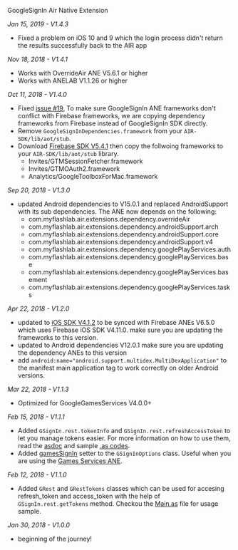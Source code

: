 GoogleSignIn Air Native Extension

*Jan 15, 2019 - V1.4.3*
* Fixed a problem on iOS 10 and 9 which the login process didn't return the results successfully back to the AIR app

*Nov 18, 2018 - V1.4.1*
* Works with OverrideAir ANE V5.6.1 or higher
* Works with ANELAB V1.1.26 or higher

*Oct 11, 2018 - V1.4.0*
* Fixed [issue #19](https://github.com/myflashlab/GoogleSignIn-ANE/issues/19), To make sure GoogleSignIn ANE frameworks don't conflict with Firebase frameworks, we are copying dependency frameworks from Firebase instead of GoogleSignIn SDK directly.
* Remove ```GoogleSignInDependencies.framework``` from your ```AIR-SDK/lib/aot/stub```.
* Download [Firebase SDK V5.4.1](https://dl.google.com/firebase/sdk/ios/5_4_1/Firebase-5.4.1.zip) then copy the follwoing frameworks to your ```AIR-SDK/lib/aot/stub``` library.
  * Invites/GTMSessionFetcher.framework
  * Invites/GTMOAuth2.framework
  * Analytics/GoogleToolboxForMac.framework

*Sep 20, 2018 - V1.3.0*
* updated Android dependencies to V15.0.1 and replaced AndroidSupport with its sub dependencies. The ANE now depends on the following:
    * com.myflashlab.air.extensions.dependency.overrideAir
    * com.myflashlab.air.extensions.dependency.androidSupport.arch
    * com.myflashlab.air.extensions.dependency.androidSupport.core
    * com.myflashlab.air.extensions.dependency.androidSupport.v4
    * com.myflashlab.air.extensions.dependency.googlePlayServices.auth
    * com.myflashlab.air.extensions.dependency.googlePlayServices.base
    * com.myflashlab.air.extensions.dependency.googlePlayServices.basement
    * com.myflashlab.air.extensions.dependency.googlePlayServices.tasks

*Apr 22, 2018 - V1.2.0*
* updated to [iOS SDK V4.1.2](https://developers.google.com/identity/sign-in/ios/sdk/google_signin_sdk_4_1_2.zip) to be synced with Firebase ANEs V6.5.0 which uses Firebase iOS SDK V4.11.0. make sure you are updating the frameworks to this version.
* updated to Android dependencies V12.0.1 make sure you are updating the dependency ANEs to this version
* add ```android:name="android.support.multidex.MultiDexApplication"``` to the manifest main application tag to work correctly on older Android versions.

*Mar 22, 2018 - V1.1.3*
* Optimized for GoogleGamesServices V4.0.0+

*Feb 15, 2018 - V1.1.1*
* Added ```GSignIn.rest.tokenInfo``` and ```GSignIn.rest.refreshAccessToken``` to let you manage tokens easier. For more information on how to use them, read the [asdoc](http://myflashlab.github.io/asdoc/com/myflashlab/air/extensions/gSignIn/GRest.html) and sample [.as codes](https://github.com/myflashlab/GoogleSignIn-ANE/blob/master/AIR/src/Main.as).
* Added [gamesSignIn](http://myflashlab.github.io/asdoc/com/myflashlab/air/extensions/gSignIn/GSignInOptions.html#gamesSignIn) setter to the ```GSignInOptions``` class. Useful when you are using the [Games Services ANE](https://github.com/myflashlab/GameServices-ANE).

*Feb 12, 2018 - V1.1.0*
* Added ```GRest``` and ```GRestTokens``` classes which can be used for accesing refresh_token and access_token with the help of ```GSignIn.rest.getTokens``` method. Checkou the [Main.as](https://github.com/myflashlab/GoogleSignIn-ANE/blob/master/AIR/src/Main.as) file for usage sample.

*Jan 30, 2018 - V1.0.0*
* beginning of the journey!